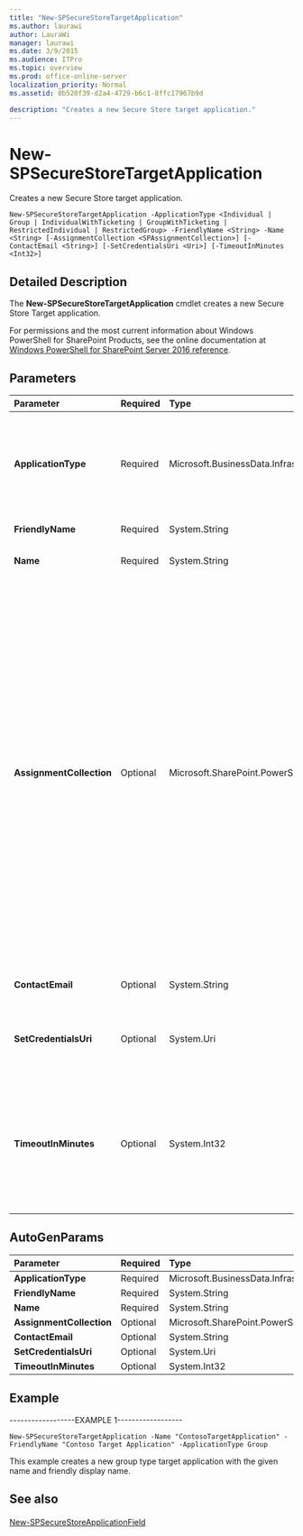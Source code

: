 ```yaml
---
title: "New-SPSecureStoreTargetApplication"
ms.author: laurawi
author: LauraWi
manager: laurawi
ms.date: 3/9/2015
ms.audience: ITPro
ms.topic: overview
ms.prod: office-online-server
localization_priority: Normal
ms.assetid: 0b520f39-d2a4-4729-b6c1-8ffc17967b9d

description: "Creates a new Secure Store target application."
---
```


# New-SPSecureStoreTargetApplication

Creates a new Secure Store target application.
  
```
New-SPSecureStoreTargetApplication -ApplicationType <Individual | Group | IndividualWithTicketing | GroupWithTicketing | RestrictedIndividual | RestrictedGroup> -FriendlyName <String> -Name <String> [-AssignmentCollection <SPAssignmentCollection>] [-ContactEmail <String>] [-SetCredentialsUri <Uri>] [-TimeoutInMinutes <Int32>]
```

## Detailed Description

The **New-SPSecureStoreTargetApplication** cmdlet creates a new Secure Store Target application. 
  
For permissions and the most current information about Windows PowerShell for SharePoint Products, see the online documentation at [Windows PowerShell for SharePoint Server 2016 reference](https://go.microsoft.com/fwlink/p/?LinkId=671715).
  
## Parameters

|**Parameter**|**Required**|**Type**|**Description**|
|:-----|:-----|:-----|:-----|
|**ApplicationType** <br/> |Required  <br/> |Microsoft.BusinessData.Infrastructure.SecureStore.TargetApplicationType  <br/> |Specifies the type of target application.  <br/> The type must be one of the following: **Individual**, **Group**, **IndividualWithTicketing**, **GroupWithTicketing**, **RestrictedIndividual**, or **RestrictedGroup**.  <br/> |
|**FriendlyName** <br/> |Required  <br/> |System.String  <br/> |Specifies the name of the new target application.  <br/> |
|**Name** <br/> |Required  <br/> |System.String  <br/> |Specifies the display name of the new target application.  <br/> |
|**AssignmentCollection** <br/> |Optional  <br/> |Microsoft.SharePoint.PowerShell.SPAssignmentCollection  <br/> |Manages objects for the purpose of proper disposal. Use of objects, such as **SPWeb** or **SPSite**, can use large amounts of memory and use of these objects in Windows PowerShell scripts requires proper memory management. Using the **SPAssignment** object, you can assign objects to a variable and dispose of the objects after they are needed to free up memory. When **SPWeb**, **SPSite**, or **SPSiteAdministration** objects are used, the objects are automatically disposed of if an assignment collection or the **Global** parameter is not used.  <br/> > [!NOTE]> When the **Global** parameter is used, all objects are contained in the global store. If objects are not immediately used, or disposed of by using the **Stop-SPAssignment** command, an out-of-memory scenario can occur.           |
|**ContactEmail** <br/> |Optional  <br/> |System.String  <br/> |Specifies the contact information for the target application.  <br/> |
|**SetCredentialsUri** <br/> |Optional  <br/> |System.Uri  <br/> |Specifies the URI for setting the user application credentials.  <br/> The type must be a valid URI, in the form file:\\server_name\sitedocs.  <br/> |
|**TimeoutInMinutes** <br/> |Optional  <br/> |System.Int32  <br/> |The time, in minutes, a ticket is valid if it is not redeemed by the target application. Make sure that the ticket time-out value is long enough to last between the time when the ticket is issued to the time that it is redeemed The default value is **2**.  <br/> The type must be a valid integer.  <br/> |
   
## AutoGenParams

|**Parameter**|**Required**|**Type**|**Description**|
|:-----|:-----|:-----|:-----|
|**ApplicationType** <br/> |Required  <br/> |Microsoft.BusinessData.Infrastructure.SecureStore.TargetApplicationType  <br/> ||
|**FriendlyName** <br/> |Required  <br/> |System.String  <br/> ||
|**Name** <br/> |Required  <br/> |System.String  <br/> ||
|**AssignmentCollection** <br/> |Optional  <br/> |Microsoft.SharePoint.PowerShell.SPAssignmentCollection  <br/> ||
|**ContactEmail** <br/> |Optional  <br/> |System.String  <br/> ||
|**SetCredentialsUri** <br/> |Optional  <br/> |System.Uri  <br/> ||
|**TimeoutInMinutes** <br/> |Optional  <br/> |System.Int32  <br/> ||
   
## Example

------------------EXAMPLE 1------------------
  
```
New-SPSecureStoreTargetApplication -Name "ContosoTargetApplication" -FriendlyName "Contoso Target Application" -ApplicationType Group
```

This example creates a new group type target application with the given name and friendly display name.
  
## See also

#### 

[New-SPSecureStoreApplicationField](new-spsecurestoreapplicationfield.md)

